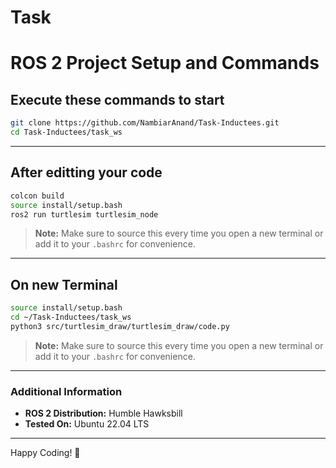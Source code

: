 # Task
# ROS 2 Project Setup and Commands

## Execute these commands to start

```bash
git clone https://github.com/NambiarAnand/Task-Inductees.git
cd Task-Inductees/task_ws
```

---

## After editting your code

```bash
colcon build
source install/setup.bash
ros2 run turtlesim turtlesim_node
```
> **Note:** Make sure to source this every time you open a new terminal or add it to your `.bashrc` for convenience.
---

## On new Terminal

```bash
source install/setup.bash
cd ~/Task-Inductees/task_ws
python3 src/turtlesim_draw/turtlesim_draw/code.py
```

> **Note:** Make sure to source this every time you open a new terminal or add it to your `.bashrc` for convenience.

---

### Additional Information

- **ROS 2 Distribution:** Humble Hawksbill
- **Tested On:** Ubuntu 22.04 LTS

---

Happy Coding! 🚀


